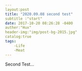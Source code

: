 ```yaml
---
layout:post
title: "2020.09.08 second test"
subtitle :"start"
date: 2017-10-20 08:26:28 -0400
auther:"Hux"
header-img:"img/post-bg-2015.jpg"
catalog:true
tags:
    -Life
    -Meat
---
```


Second Test...


[jekyll-docs]: https://jekyllrb.com/docs/home
[jekyll-gh]:   https://github.com/jekyll/jekyll
[jekyll-talk]: https://talk.jekyllrb.com/

